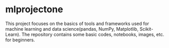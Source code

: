 # mlprojectone

This project focuses on the basics of tools and frameworks used for machine learning and data science(pandas, NumPy, Matplotlib, Scikit-Learn).
The repository contains some basic codes, notebooks, images, etc. for beginners.
